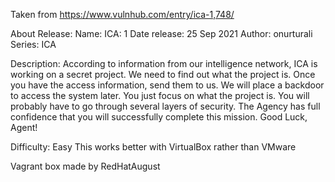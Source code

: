 Taken from https://www.vulnhub.com/entry/ica-1,748/

About Release:
    Name: ICA: 1
    Date release: 25 Sep 2021
    Author: onurturali
    Series: ICA

Description:
According to information from our intelligence network, ICA is working on a secret project. We need to find out what the project is. Once you have the access information, send them to us. We will place a backdoor to access the system later. You just focus on what the project is. You will probably have to go through several layers of security. The Agency has full confidence that you will successfully complete this mission. Good Luck, Agent!

Difficulty: Easy
This works better with VirtualBox rather than VMware 

Vagrant box made by RedHatAugust
